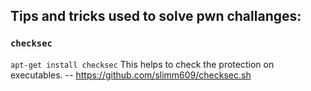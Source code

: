 ## Tips and tricks used to solve pwn challanges:
### `checksec`
`apt-get install checksec`
This helps to check the protection on executables.
-- https://github.com/slimm609/checksec.sh
